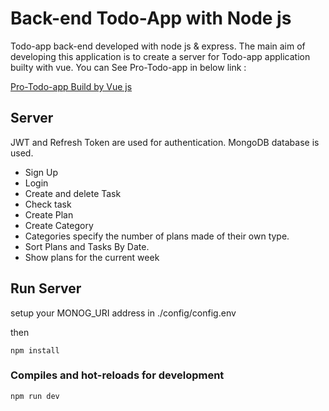 # Back-end Todo-App with Node js

Todo-app back-end developed with node js & express.
The main aim of developing this application is to create a server for Todo-app application builty with vue.
You can See Pro-Todo-app in below link : 

[Pro-Todo-app Build by Vue js](https://github.com/allmightdude/Pro-Todo-vuejs)

## Server

JWT and Refresh Token are used for authentication. 
MongoDB database is used.

+ Sign Up
+ Login 
+ Create and delete Task
+ Check task
+ Create Plan 
+ Create Category
+ Categories specify the number of plans made of their own type.
+ Sort Plans and Tasks By Date.
+ Show plans for the current week


## Run Server

setup your MONOG_URI address in ./config/config.env

then

```
npm install
```

### Compiles and hot-reloads for development
```
npm run dev
```